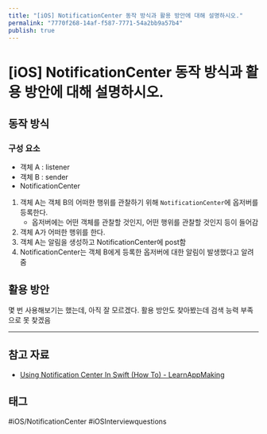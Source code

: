 ```yaml
---
title: "[iOS] NotificationCenter 동작 방식과 활용 방안에 대해 설명하시오."
permalink: "7770f268-14af-f587-7771-54a2bb9a57b4"
publish: true
---
```


# \[iOS] NotificationCenter 동작 방식과 활용 방안에 대해 설명하시오.

## 동작 방식

### 구성 요소

- 객체 A : listener
- 객체 B : sender
- NotificationCenter

1. 객체 A는 객체 B의 어떠한 행위를 관찰하기 위해 `NotificationCenter`에 옵저버를 등록한다.
    - 옵저버에는 어떤 객체를 관찰할 것인지, 어떤 행위를 관찰할 것인지 등이 들어감
2. 객체 A가 어떠한 행위를 한다. 
3. 객체 A는 알림을 생성하고 NotificationCenter에 post함
4. NotificationCenter는 객체 B에게 등록한 옵저버에 대한 알림이 발생했다고 알려줌

## 활용 방안

몇 번 사용해보기는 했는데, 아직 잘 모르겠다. 활용 방안도 찾아봤는데 검색 능력 부족으로 못 찾겠음

---

## 참고 자료
- [Using Notification Center In Swift (How To) - LearnAppMaking](https://learnappmaking.com/notification-center-how-to-swift/)

## 태그

#iOS/NotificationCenter #iOSInterviewquestions